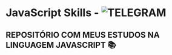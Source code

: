 # JavaScript Skills -  ![TELEGRAM](https://img.shields.io/badge/JavaScript-323330?style=for-the-badge&logo=javascript&logoColor=F7DF1E)

## REPOSITÓRIO COM MEUS ESTUDOS NA LINGUAGEM JAVASCRIPT 📚
